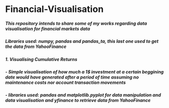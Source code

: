 # Financial-Visualisation
##### This repository intends to share some of my works regarding data visualisation for financial markets data

##### Libraries used: _numpy, pandas and pandas_ta_, this last one used to get the data from YahooFinance

##### 1. Visualising Cumulative Returns
#####  - Simple visualisation of how much a 1$ investment at a certain beggining date would have generated after a period of time assuming no maintenance costs nor account transaction movements
##### - libraries used: pandas and matplotlib.pyplot for data manipulation and data visualisation and yfinance to retrieve data from YahooFinance
